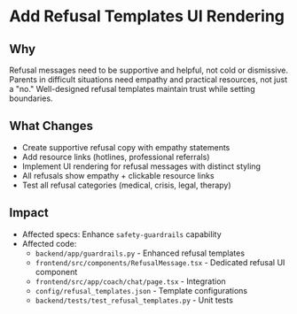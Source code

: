 # Add Refusal Templates UI Rendering

## Why
Refusal messages need to be supportive and helpful, not cold or dismissive. Parents in difficult situations need empathy and practical resources, not just a "no." Well-designed refusal templates maintain trust while setting boundaries.

## What Changes
- Create supportive refusal copy with empathy statements
- Add resource links (hotlines, professional referrals)
- Implement UI rendering for refusal messages with distinct styling
- All refusals show empathy + clickable resource links
- Test all refusal categories (medical, crisis, legal, therapy)

## Impact
- Affected specs: Enhance `safety-guardrails` capability
- Affected code:
  - `backend/app/guardrails.py` - Enhanced refusal templates
  - `frontend/src/components/RefusalMessage.tsx` - Dedicated refusal UI component
  - `frontend/src/app/coach/chat/page.tsx` - Integration
  - `config/refusal_templates.json` - Template configurations
  - `backend/tests/test_refusal_templates.py` - Unit tests

